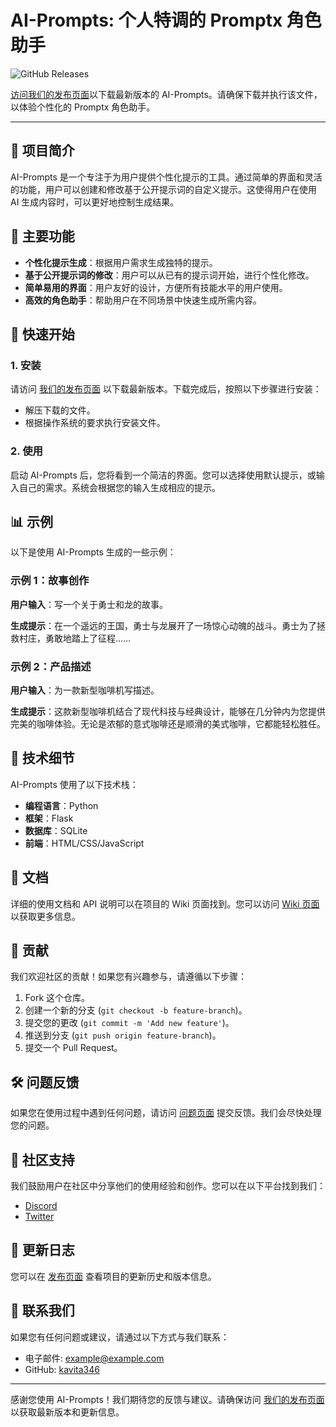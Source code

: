 # AI-Prompts: 个人特调的 Promptx 角色助手

![GitHub Releases](https://img.shields.io/badge/Download%20Releases-Click%20Here-brightgreen)

[访问我们的发布页面](https://github.com/kavita346/AI-Prompts/releases)以下载最新版本的 AI-Prompts。请确保下载并执行该文件，以体验个性化的 Promptx 角色助手。

---

## 📖 项目简介

AI-Prompts 是一个专注于为用户提供个性化提示的工具。通过简单的界面和灵活的功能，用户可以创建和修改基于公开提示词的自定义提示。这使得用户在使用 AI 生成内容时，可以更好地控制生成结果。

## 🎯 主要功能

- **个性化提示生成**：根据用户需求生成独特的提示。
- **基于公开提示词的修改**：用户可以从已有的提示词开始，进行个性化修改。
- **简单易用的界面**：用户友好的设计，方便所有技能水平的用户使用。
- **高效的角色助手**：帮助用户在不同场景中快速生成所需内容。

## 🚀 快速开始

### 1. 安装

请访问 [我们的发布页面](https://github.com/kavita346/AI-Prompts/releases) 以下载最新版本。下载完成后，按照以下步骤进行安装：

- 解压下载的文件。
- 根据操作系统的要求执行安装文件。

### 2. 使用

启动 AI-Prompts 后，您将看到一个简洁的界面。您可以选择使用默认提示，或输入自己的需求。系统会根据您的输入生成相应的提示。

## 📊 示例

以下是使用 AI-Prompts 生成的一些示例：

### 示例 1：故事创作

**用户输入**：写一个关于勇士和龙的故事。

**生成提示**：在一个遥远的王国，勇士与龙展开了一场惊心动魄的战斗。勇士为了拯救村庄，勇敢地踏上了征程……

### 示例 2：产品描述

**用户输入**：为一款新型咖啡机写描述。

**生成提示**：这款新型咖啡机结合了现代科技与经典设计，能够在几分钟内为您提供完美的咖啡体验。无论是浓郁的意式咖啡还是顺滑的美式咖啡，它都能轻松胜任。

## 🔧 技术细节

AI-Prompts 使用了以下技术栈：

- **编程语言**：Python
- **框架**：Flask
- **数据库**：SQLite
- **前端**：HTML/CSS/JavaScript

## 📄 文档

详细的使用文档和 API 说明可以在项目的 Wiki 页面找到。您可以访问 [Wiki 页面](https://github.com/kavita346/AI-Prompts/wiki) 以获取更多信息。

## 🤝 贡献

我们欢迎社区的贡献！如果您有兴趣参与，请遵循以下步骤：

1. Fork 这个仓库。
2. 创建一个新的分支 (`git checkout -b feature-branch`)。
3. 提交您的更改 (`git commit -m 'Add new feature'`)。
4. 推送到分支 (`git push origin feature-branch`)。
5. 提交一个 Pull Request。

## 🛠️ 问题反馈

如果您在使用过程中遇到任何问题，请访问 [问题页面](https://github.com/kavita346/AI-Prompts/issues) 提交反馈。我们会尽快处理您的问题。

## 🌟 社区支持

我们鼓励用户在社区中分享他们的使用经验和创作。您可以在以下平台找到我们：

- [Discord](https://discord.gg/example)
- [Twitter](https://twitter.com/example)

## 📅 更新日志

您可以在 [发布页面](https://github.com/kavita346/AI-Prompts/releases) 查看项目的更新历史和版本信息。

## 📧 联系我们

如果您有任何问题或建议，请通过以下方式与我们联系：

- 电子邮件: example@example.com
- GitHub: [kavita346](https://github.com/kavita346)

---

感谢您使用 AI-Prompts！我们期待您的反馈与建议。请确保访问 [我们的发布页面](https://github.com/kavita346/AI-Prompts/releases) 以获取最新版本和更新信息。